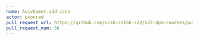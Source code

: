 ```yaml
---
name: AvivSamet-add-icon
actor: pconrad
pull_request_url: https://github.com/ucsb-cs156-s22/s22-4pm-courses/pull/56
pull_request_num: 56
---
```

